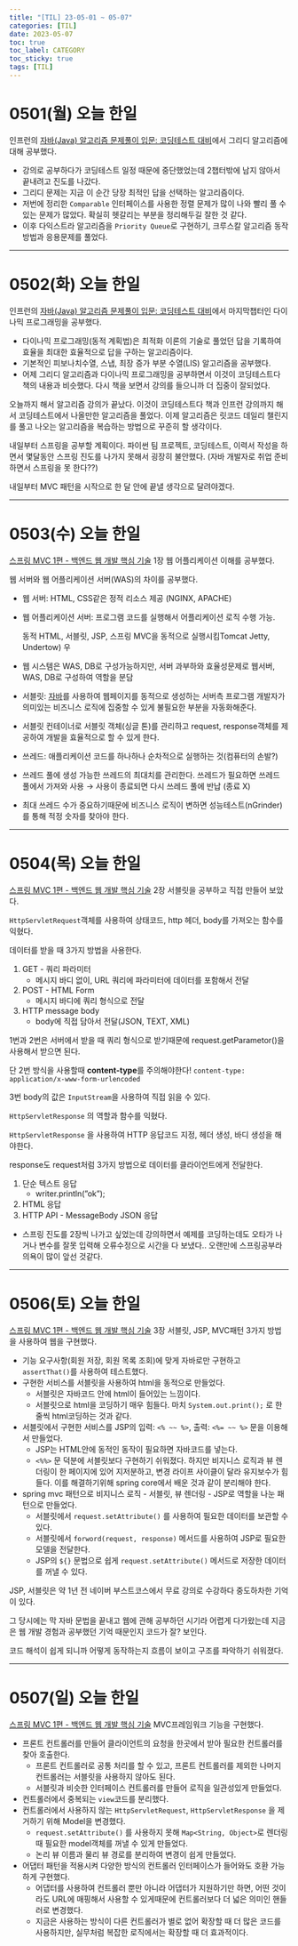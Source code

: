 ```yaml
---
title: "[TIL] 23-05-01 ~ 05-07"
categories: [TIL]
date: 2023-05-07
toc: true
toc_label: CATEGORY
toc_sticky: true
tags: [TIL]
---
```


# 0501(월) 오늘 한일

인프런의 [자바(Java) 알고리즘 문제풀이 입문: 코딩테스트 대비](https://www.inflearn.com/course/%EC%9E%90%EB%B0%94-%EC%95%8C%EA%B3%A0%EB%A6%AC%EC%A6%98-%EB%AC%B8%EC%A0%9C%ED%92%80%EC%9D%B4-%EC%BD%94%ED%85%8C%EB%8C%80%EB%B9%84/dashboard)에서 그리디 알고리즘에 대해 공부했다.

- 강의로 공부하다가 코딩테스트 일정 때문에 중단했었는데 2챕터밖에 남지 않아서 끝내려고 진도를 나갔다.
- 그리디 문제는 지금 이 순간 당장 최적인 답을 선택하는 알고리즘이다.
- 저번에 정리한 `Comparable` 인터페이스를 사용한 정렬 문제가 많이 나와 빨리 풀 수 있는 문제가 많았다. 확실히 헷갈리는 부분을 정리해두길 잘한 것 같다.
- 이후 다익스트라 알고리즘을 `Priority Queue`로 구현하기, 크루스칼 알고리즘 동작 방법과 응용문제를 풀었다.

---

# 0502(화) 오늘 한일

인프런의 [자바(Java) 알고리즘 문제풀이 입문: 코딩테스트 대비](https://www.inflearn.com/course/%EC%9E%90%EB%B0%94-%EC%95%8C%EA%B3%A0%EB%A6%AC%EC%A6%98-%EB%AC%B8%EC%A0%9C%ED%92%80%EC%9D%B4-%EC%BD%94%ED%85%8C%EB%8C%80%EB%B9%84/dashboard)에서 마지막챕터인 다이나믹 프로그래밍을 공부했다.

- 다이나믹 프로그래밍(동적 계획법)은 최적화 이론의 기술로 풀었던 답을 기록하여 효율을 최대한 효율적으로 답을 구하는 알고리즘이다.
- 기본적인 피보나치수열, 스냅, 최장 증가 부분 수열(LIS) 알고리즘을 공부했다.
- 어제 그리디 알고리즘과 다이나믹 프로그래밍을 공부하면서 이것이 코딩테스트다 책의 내용과 비슷했다.
다시 책을 보면서 강의를 들으니까 더 집중이 잘되었다.

오늘까지 해서 알고리즘 강의가 끝났다. 이것이 코딩테스트다 책과 인프런 강의까지 해서 코딩테스트에서 나올만한 알고리즘을 풀었다. 이제 알고리즘은 릿코드 데일리 챌린지를 풀고 나오는 알고리즘을 복습하는 방법으로 꾸준히 할 생각이다.

내일부터 스프링을 공부할 계획이다. 파이썬 팀 프로젝트, 코딩테스트, 이력서 작성을 하면서 몇달동안 스프링 진도를 나가지 못해서 굉장히 불안했다. (자바 개발자로 취업 준비하면서 스프링을 못 한다??)

내일부터 MVC 패턴을 시작으로 한 달 안에 끝낼 생각으로 달려야겠다.

---

# 0503(수) 오늘 한일

[스프링 MVC 1편 - 백엔드 웹 개발 핵심 기술](https://www.inflearn.com/course/%EC%8A%A4%ED%94%84%EB%A7%81-mvc-1/dashboard) 1장 웹 어플리케이션 이해를 공부했다.

웹 서버와 웹 어플리케이션 서버(WAS)의 차이를 공부했다.

- 웹 서버: HTML, CSS같은 정적 리소스 제공 (NGINX, APACHE)
- 웹 어플리케이션 서버: 프로그램 코드를 실행해서 어플리케이션 로직 수행 가능.
    
    동적 HTML, 서블릿, JSP, 스프링 MVC을 동적으로 실행시킴Tomcat Jetty, Undertow)
    우
    
- 웹 시스템은 WAS, DB로 구성가능하지만, 서버 과부하와 효율성문제로 웹서버, WAS, DB로 구성하여 역할을 분담
- 서블릿: [자바](https://ko.wikipedia.org/wiki/%EC%9E%90%EB%B0%94_(%ED%94%84%EB%A1%9C%EA%B7%B8%EB%9E%98%EB%B0%8D_%EC%96%B8%EC%96%B4))를 사용하여 웹페이지를 동적으로 생성하는 서버측 프로그램
개발자가 의미있는 비즈니스 로직에 집중할 수 있게 불필요한 부분을 자동화해준다.
- 서블릿 컨테이너로 서블릿 객체(싱글 톤)를 관리하고 request, response객체를 제공하여 개발을 효율적으로 할 수 있게 한다.
- 쓰레드: 애플리케이션 코드를 하나하나 순차적으로 실행하는 것(컴퓨터의 손발?)
- 쓰레드 풀에 생성 가능한 쓰레드의 최대치를 관리한다.
쓰레드가 필요하면 쓰레드 풀에서 가져와 사용 → 사용이 종료되면 다시 쓰레드 풀에 반납 (종료 X)
- 최대 쓰레드 수가 중요하기때문에 비즈니스 로직이 변하면 성능테스트(nGrinder)를 통해 적정 숫자를 찾아야 한다.

---

# 0504(목) 오늘 한일

[스프링 MVC 1편 - 백엔드 웹 개발 핵심 기술](https://www.inflearn.com/course/%EC%8A%A4%ED%94%84%EB%A7%81-mvc-1/dashboard) 2장 서블릿을 공부하고 직접 만들어 보았다.

`HttpServletRequest`객체를 사용하여 상태코드, http 헤더, body를 가져오는 함수를 익혔다.

데이터를 받을 때 3가지 방법을 사용한다.

1. GET - 쿼리 파라미터
    - 메시지 바디 없이, URL 쿼리에 파라미터에 데이터를 포함해서 전달
2. POST - HTML Form 
    - 메시지 바디에 쿼리 형식으로 전달
3. HTTP message body  
    - body에 직접 담아서 전달(JSON, TEXT, XML)

1번과 2번은 서버에서 받을 때 쿼리 형식으로 받기때문에 request.getParametor()을 사용해서 받으면 된다.

단 2번 방식을 사용할때 **content-type**를 주의해야한다! `content-type: application/x-www-form-urlencoded`

 3번 body의 값은 `InputStream`을 사용하여 직접 읽을 수 있다.

`HttpServletResponse` 의 역할과 함수를 익혔다.

`HttpServletResponse` 을 사용하여 HTTP 응답코드 지정, 헤더 생성, 바디 생성을 해야한다.

response도 request처럼 3가지 방법으로 데이터를 클라이언트에게 전달한다.

1. 단순 텍스트 응답
    - writer.println(”ok”);
2. HTML 응답
3. HTTP API - MessageBody JSON 응답

- 스프링 진도를 2장씩 나가고 싶었는데 강의하면서 예제를 코딩하는데도 오타가 나거나 변수를 잘못 입력해 오류수정으로 시간을 다 보냈다.. 오랜만에 스프링공부라 의욕이 많이 앞선 것같다.


---

# 0506(토) 오늘 한일

[스프링 MVC 1편 - 백엔드 웹 개발 핵심 기술](https://www.inflearn.com/course/%EC%8A%A4%ED%94%84%EB%A7%81-mvc-1/dashboard) 3장 서블릿, JSP, MVC패턴 3가지 방법을 사용하여 웹을 구현했다.

- 기능 요구사항(회원 저장, 회원 목록 조회)에 맞게 자바로만 구현하고 `assertThat()`를 사용하여 테스트했다.
- 구현한 서비스를 서블릿을 사용하여 html을 동적으로 만들었다.
    - 서블릿은 자바코드 안에 html이 들어있는 느낌이다.
    - 서블릿으로 html을 코딩하기 매우 힘들다. 마치 `System.out.print();` 로 한줄씩 html코딩하는 것과 같다.
- 서블릿에서 구현한 서비스를 JSP의 입력: `<% ~~ %>`, 출력: `<%= ~~ %>` 문을 이용해서 만들었다.
    - JSP는 HTML안에 동적인 동작이 필요하면 자바코드를 넣는다.
    - `<%%>` 문 덕분에 서블릿보다 구현하기 쉬워졌다. 하지만 비지니스 로직과 뷰 렌더링이 한 페이지에 있어 지저분하고, 변경 라이프 사이클이 달라 유지보수가 힘들다. 이를 해결하기위해 spring core에서 배운 것과 같이 분리해야 한다.
- spring mvc 패턴으로 비지니스 로직 - 서블릿, 뷰 렌더링 - JSP로 역할을 나눈 패턴으로 만들었다.
    - 서블릿에서 `request.setAttribute()` 를 사용하여 필요한 데이터를 보관할 수 있다.
    - 서블릿에서 `forword(request, response)` 메서드를 사용하여 JSP로 필요한 모델을 전달한다.
    - JSP의 `${}` 문법으로 쉽게 `request.setAttribute()` 메서드로 저장한 데이터를 꺼낼 수 있다.
    

JSP, 서블릿은 약 1년 전 네이버 부스트코스에서 무료 강의로 수강하다 중도하차한 기억이 있다. 

그 당시에는 막 자바 문법을 끝내고 웹에 관해 공부하던 시기라 어렵게 다가왔는데 지금은 웹 개발 경험과 공부했던 기억 때문인지 코드가 잘? 보인다. 

코드 해석이 쉽게 되니까 어떻게 동작하는지 흐름이 보이고 구조를 파악하기 쉬워졌다.


---
# 0507(일) 오늘 한일

[스프링 MVC 1편 - 백엔드 웹 개발 핵심 기술](https://www.inflearn.com/course/%EC%8A%A4%ED%94%84%EB%A7%81-mvc-1/dashboard) MVC프레임워크 기능을 구현했다. 

- 프론트 컨트롤러를 만들어 클라이언트의 요청을 한곳에서 받아 필요한 컨트롤러를 찾아 호출한다.
    - 프론트 컨트롤러로 공통 처리를 할 수 있고, 프론트 컨트롤러를 제외한 나머지 컨트롤러는 서블릿을 사용하지 않아도 된다.
    - 서블릿과 비슷한 인터페이스 컨트롤러를 만들어 로직을 일관성있게 만들었다.
- 컨트롤러에서 중복되는 `view`코드를 분리했다.
- 컨트롤러에서 사용하지 않는 `HttpServletRequest`, `HttpServletResponse` 을 제거하기 위해 Model을 변경했다.
    - `request.setAttribute()` 를 사용하지 못해 `Map<String, Object>`로 렌더링때 필요한 model객체를 꺼낼 수 있게 만들었다.
    - 논리 뷰 이름과 물리 뷰 경로를 분리하여 변경이 쉽게 만들었다.
- 어댑터 패턴을 적용시켜 다양한 방식의 컨트롤러 인터페이스가 들어와도 호환 가능하게 구현했다.
    - 어댑터를 사용하여 컨트롤러 뿐만 아니라 어댑터가 지원하기만 하면, 어떤 것이라도 URL에 매핑해서 사용할 수 있게때문에 컨트롤러보다 더 넓은 의미인 핸들러로 변경했다.
    - 지금은 사용하는 방식이 다른 컨트롤러가 별로 없어 확장할 때 더 많은 코드를 사용하지만, 실무처럼 복잡한 로직에서는 확장할 때 더 효과적이다.